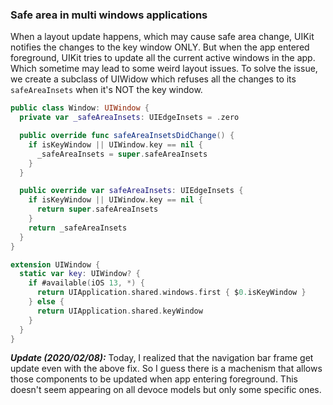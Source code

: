 ### Safe area in multi windows applications

When a layout update happens, which may cause safe area change, UIKit notifies the changes 
to the key window ONLY. But when the app entered foreground, UIKit tries to update 
all the current active windows in the app. Which sometime may lead to some weird layout issues.
To solve the issue, we create a subclass of UIWidow which refuses all the changes to its 
`safeAreaInsets` when it's NOT the key window.

```Swift
public class Window: UIWindow {
  private var _safeAreaInsets: UIEdgeInsets = .zero

  public override func safeAreaInsetsDidChange() {
    if isKeyWindow || UIWindow.key == nil {
      _safeAreaInsets = super.safeAreaInsets
    }
  }

  public override var safeAreaInsets: UIEdgeInsets {
    if isKeyWindow || UIWindow.key == nil {
      return super.safeAreaInsets
    }
    return _safeAreaInsets
  }
}

extension UIWindow {
  static var key: UIWindow? {
    if #available(iOS 13, *) {
      return UIApplication.shared.windows.first { $0.isKeyWindow }
    } else {
      return UIApplication.shared.keyWindow
    }
  }
}
```

___Update (2020/02/08):___
Today, I realized that the navigation bar frame get update even with the above fix.
So I guess there is a machenism that allows those components to be updated when app entering foreground.
This doesn't seem appearing on all devoce models but only some specific ones.
